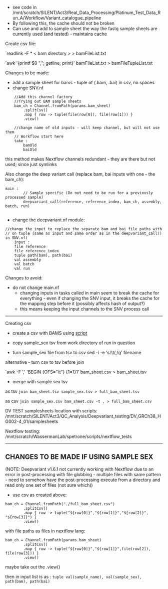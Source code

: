 
- see code in /mnt/scratch/SILENT/Act3/Real_Data_Processing/Platinum_Test_Data_Run_A/Workflow/Variant_catalogue_pipeline 
- By following this, the cache should not be broken
- Can use and add to sample sheet the way the fastq sample sheets are currently used (and tested) - maintains cache


Create csv file:

`readlink -F * < bam directory >  > bamFileList.txt

`awk '{printf $0 ","; getline; print}' bamFileList.txt > bamFileTupleList.txt



Changes to be made:
- add a sample sheet for bams - tuple of (.bam, .bai) in csv, no spaces
- change SNV.nf
```
	//Add this channel factory
	//Trying out BAM sample sheets
    bam_ch = Channel.fromPath(params.bam_sheet)
        .splitCsv()
        .map { row -> tuple(file(row[0]), file(row[1])) }
        .view()

	//change name of old inputs - will keep channel, but will not use them
    // Workflow start here
    take : 
        bamOld
        baiOld

```
this method makes Nextflow channels redundant - they are there but not used; since just symlinks

Also change the deep variant call (replace bam, bai inputs with one - the bam_ch):
```
main :
        // Sample specific (Do not need to be run for a previously processed sample)
        deepvariant_call(reference, reference_index, bam_ch, assembly, batch, run)


```
- change the deepvariant.nf module:
```
//change the input to replace the separate bam and bai file paths with 
// on tuple (same as input and same order as in the deepvariant_call() in SNV.nf)
    input :
    file reference
    file reference_index
    tuple path(bam), path(bai)
    val assembly
    val batch
    val run 

```

Changes to avoid:
- do not change main.nf
	- changing inputs in tasks called in main seem to break the cache for everything - even if changing the SNV input, it breaks the cache for the mapping step before it (possibly affects hash of output?)
	- this means keeping the input channels to the SNV process call



----------------------- 
Creating csv

- create a csv with BAMS using [script](obsidian://open?vault=SMP-Vault&file=Bioinformatics%2FSilent%20Genomes%2FPipeline%2FDevelopment%2Fbam_csv_script)
- copy sample_sex tsv from work directory of run in question


- turn sample_sex file from tsv to csv
sed -i -e 's/\t/,/g' filename

alternative - turn csv to tsv before join

`awk -F ',' 'BEGIN {OFS="\t"} {$1=$1}1' bam_sheet.csv > bam_sheet.tsv 

- merge with sample sex tsv

as tsv
`join bam_sheet.tsv sample_sex.tsv > full_bam_sheet.tsv`

as csv
`join sample_sex.csv bam_sheet.csv -t , > full_bam_sheet.csv`




DV TEST samplesheets location with scripts:
/mnt/scratch/SILENT/Act3/QC_Analysis/Deepvariant_testing/DV_GRCh38_HG002-4_01/samplesheets

Nextflow testing:
/mnt/scratch/WassermanLab/spetrone/scripts/nextflow_tests


--------------------------- 
CHANGES TO BE MADE IF USING SAMPLE SEX
-------------------------------------------------------
(NOTE: Deepvariant v1.6.1 not currently working with Nextflow due to an error in post-processing with file globbing - multiple files with same pattern - need to somehow have the post-processing execute from a directory and read only one set of files (not sure which))
- use csv as created above:
```
bam_ch = Channel.fromPath("./full_bam_sheet.csv")
        .splitCsv()
        .map { row -> tuple("${row[0]}","${row[1]}","${row[2]}", "${row[3]}") }
        .view()

```

with file paths as files in nextflow lang:
```
bam_ch = Channel.fromPath(params.bam_sheet)
        .splitCsv()
        .map { row -> tuple("${row[0]}","${row[1]}",file(row[2]), file(row[3])) }
        .view()
```
maybe take out the .view()

then in input
list is as :
`tuple val(sample_name), val(sample_sex), path(bam), path(bai)`
